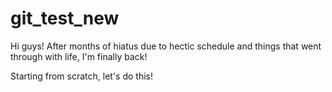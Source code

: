 # git_test_new

Hi guys! After months of hiatus due to hectic schedule and things that went through with life, I'm finally back!

Starting from scratch, let's do this!